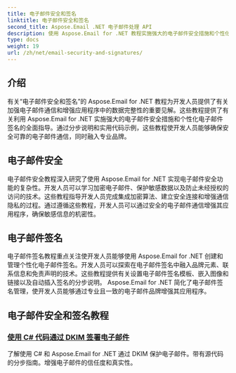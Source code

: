 ```yaml
---
title: 电子邮件安全和签名
linktitle: 电子邮件安全和签名
second_title: Aspose.Email .NET 电子邮件处理 API
description: 使用 Aspose.Email for .NET 教程实施强大的电子邮件安全措施和个性化签名。确保安全的沟通和专业的品牌塑造。
type: docs
weight: 19
url: /zh/net/email-security-and-signatures/
---
```


## 介绍

有关“电子邮件安全和签名”的 Aspose.Email for .NET 教程为开发人员提供了有关加强电子邮件通信和增强应用程序中的数据完整性的重要见解。这些教程提供了有关利用 Aspose.Email for .NET 实施强大的电子邮件安全措施和个性化电子邮件签名的全面指导。通过分步说明和实用代码示例，这些教程使开发人员能够确保安全可靠的电子邮件通信，同时融入专业品牌。

## 电子邮件安全

电子邮件安全教程深入研究了使用 Aspose.Email for .NET 实现电子邮件安全功能的复杂性。开发人员可以学习加密电子邮件、保护敏感数据以及防止未经授权的访问的技术。这些教程指导开发人员完成集成加密算法、建立安全连接和增强通信隐私的过程。通过遵循这些教程，开发人员可以通过安全的电子邮件通信增强其应用程序，确保敏感信息的机密性。

## 电子邮件签名

电子邮件签名教程重点关注使开发人员能够使用 Aspose.Email for .NET 创建和管理个性化电子邮件签名。开发人员可以探索在电子邮件签名中融入品牌元素、联系信息和免责声明的技术。这些教程提供有关设置电子邮件签名模板、嵌入图像和链接以及自动插入签名的分步说明。 Aspose.Email for .NET 简化了电子邮件签名管理，使开发人员能够通过专业且一致的电子邮件品牌增强其应用程序。


## 电子邮件安全和签名教程

### [使用 C# 代码通过 DKIM 签署电子邮件](./signing-emails-with-dkim-using-csharp-code/)
了解使用 C# 和 Aspose.Email for .NET 通过 DKIM 保护电子邮件。带有源代码的分步指南。增强电子邮件的信任度和真实性。
